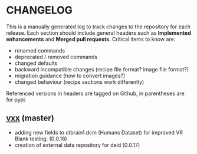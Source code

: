 # CHANGELOG

This is a manually generated log to track changes to the repository for each release. 
Each section should include general headers such as **Implemented enhancements** 
and **Merged pull requests**. Critical items to know are:

 - renamed commands
 - deprecated / removed commands
 - changed defaults
 - backward incompatible changes (recipe file format? image file format?)
 - migration guidance (how to convert images?)
 - changed behaviour (recipe sections work differently)

Referenced versions in headers are tagged on Github, in parentheses are for pypi.

## [vxx](https://github.com/pydicom/deid-data/tree/main) (master)
 - adding new fields to ctbrain1.dcm (Humans Dataset) for improved VR Blank testing. (0.0.18) 
 - creation of external data repository for deid (0.0.17)
